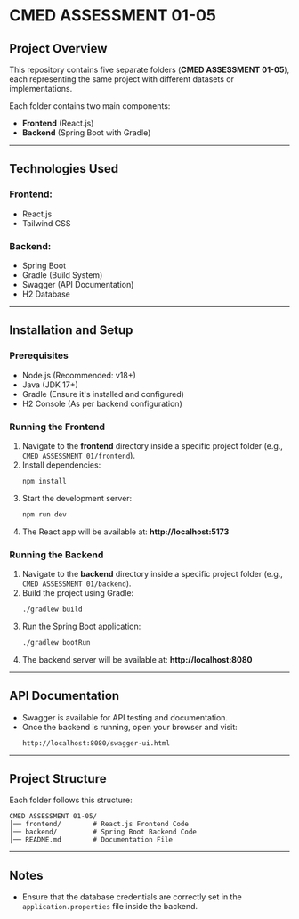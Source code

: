 # CMED ASSESSMENT 01-05

## Project Overview
This repository contains five separate folders (**CMED ASSESSMENT 01-05**), each representing the same project with different datasets or implementations.

Each folder contains two main components:
- **Frontend** (React.js)
- **Backend** (Spring Boot with Gradle)

---

## Technologies Used
### Frontend:
- React.js
- Tailwind CSS

### Backend:
- Spring Boot
- Gradle (Build System)
- Swagger (API Documentation)
- H2 Database

---

## Installation and Setup
### Prerequisites
- Node.js (Recommended: v18+)
- Java (JDK 17+)
- Gradle (Ensure it's installed and configured)
- H2 Console (As per backend configuration)

### Running the Frontend
1. Navigate to the **frontend** directory inside a specific project folder (e.g., `CMED ASSESSMENT 01/frontend`).
2. Install dependencies:
   ```sh
   npm install
   ```
3. Start the development server:
   ```sh
   npm run dev
   ```
4. The React app will be available at: **http://localhost:5173**

### Running the Backend
1. Navigate to the **backend** directory inside a specific project folder (e.g., `CMED ASSESSMENT 01/backend`).
2. Build the project using Gradle:
   ```sh
   ./gradlew build
   ```
3. Run the Spring Boot application:
   ```sh
   ./gradlew bootRun
   ```
4. The backend server will be available at: **http://localhost:8080**

---

## API Documentation
- Swagger is available for API testing and documentation.
- Once the backend is running, open your browser and visit:
  ```
  http://localhost:8080/swagger-ui.html
  ```

---

## Project Structure
Each folder follows this structure:
```
CMED ASSESSMENT 01-05/
│── frontend/        # React.js Frontend Code
│── backend/         # Spring Boot Backend Code
│── README.md        # Documentation File
```

---

## Notes
- Ensure that the database credentials are correctly set in the `application.properties` file inside the backend.

